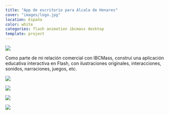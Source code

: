 ```yaml
---
title: "App de escritorio para Alcala de Henares"
cover: "images/logo.jpg"
location: España
color: white
categories: flash animation ibcmass desktop
template: project
---
```


![](/work/alcaladehenares/images/1.png)

Como parte de mi relación comercial con IBCMass, construí una aplicación educativa interactiva en Flash, con ilustraciones originales, interacciones, sonidos, narraciones, juegos, etc.

![](/work/alcaladehenares/images/2.jpg)

![](/work/alcaladehenares/images/3.jpg)

![](/work/alcaladehenares/images/4.jpg)

![](/work/alcaladehenares/images/5.jpg)
